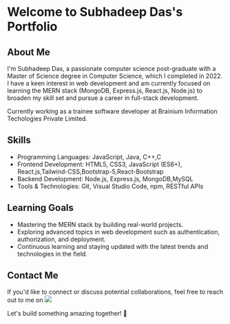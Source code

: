 # Welcome to Subhadeep Das's Portfolio

## About Me

I'm Subhadeep Das, a passionate computer science post-graduate with a Master of Science degree in Computer Science, which I completed in 2022. I have a keen interest in web development and am currently focused on learning the MERN stack (MongoDB, Express.js, React.js, Node.js) to broaden my skill set and pursue a career in full-stack development.

Currently working as a trainee software developer at Brainium Information Techologies Private Limited.

## Skills

- Programming Languages: JavaScript, Java, C++,C
- Frontend Development: HTML5, CSS3, JavaScript (ES6+), React.js,Tailwind-CSS,Bootstrap-5,React-Bootstrap
- Backend Development: Node.js, Express.js, MongoDB,MySQL
- Tools & Technologies: Git, Visual Studio Code, npm, RESTful APIs


## Learning Goals

- Mastering the MERN stack by building real-world projects.
- Exploring advanced topics in web development such as authentication, authorization, and deployment.
- Continuous learning and staying updated with the latest trends and technologies in the field.

## Contact Me

If you'd like to connect or discuss potential collaborations, feel free to reach out to me on [<img src="https://img.shields.io/badge/-LinkedIn-blue?style=flat-square&logo=Linkedin&logoColor=white&link=https://www.linkedin.com/in/your-profile" />](https://www.linkedin.com/in/subhadeep-das-238a09300)

Let's build something amazing together! 🚀
